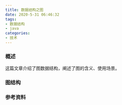 ```yaml
---
title: 数据结构之图
date: 2020-5-31 06:46:32
tags:
- 数据结构
- java
categories:
- 技术
---
```


### 概述

这篇文章介绍了图数据结构，阐述了图的含义、使用场景。



### 图结构



<!-- more -->



### 参考资料

